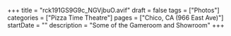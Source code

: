 +++
title = "rck191GS9G9c_NGVjbuO.avif"
draft = false
tags = ["Photos"]
categories = ["Pizza Time Theatre"]
pages = ["Chico, CA (966 East Ave)"]
startDate = ""
description = "Some of the Gameroom and Showroom"
+++
